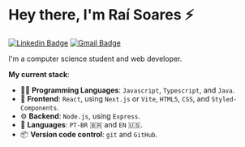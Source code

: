 # Hey there, I'm Raí Soares :zap:

[![Linkedin Badge](https://img.shields.io/badge/-Raí%20Soares-00875f?style=flat-square&logo=Linkedin&logoColor=white&link=https://www.linkedin.com/in/raiisoares/)](https://www.linkedin.com/in/raiisoares/)
[![Gmail Badge](https://img.shields.io/badge/-raisoares.dev@gmail.com-00875f?style=flat-square&logo=Gmail&logoColor=white&link=mailto:raisoares.dev@gmail.com)](mailto:raisoares.dev@gmail.com)

I'm a computer science student and web developer.

**My current stack**:

- :technologist: **Programming Languages**: `Javascript`, `Typescript`, and `Java`.
- :art: **Frontend**: `React`, using `Next.js` or `Vite`, `HTML5`, `CSS`, and `Styled-Components`.
- :gear: **Backend**: `Node.js`, using `Express`.
- :speech_balloon: **Languages**: `PT-BR` :brazil: and `EN` :us:.
- :package: **Version code control**: `git` and `GitHub`.
